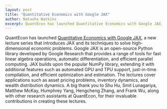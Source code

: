 ```yaml
---
layout: post
title: "Quantitative Economics with Google JAX"
author: Natasha Watkins
excerpt: QuantEcon has launched Quantitative Economics with Google JAX, a new lecture series that introduces JAX and its techniques to solve high-dimensional economic problems.
---
```


QuantEcon has launched [Quantitative Economics with Google JAX](https://jax.quantecon.org/), a new lecture series that introduces JAX and its techniques to solve high-dimensional economic problems. Google JAX is an open-source Python library developed by Google Research that provides a range of tools for fast linear algebra operations, automatic differentiation, and efficient parallel computing. JAX builds upon the popular NumPy library, extending it with additional features such as automated GPU and TPU support, just-in-time compilation, and efficient optimization and estimation. The lectures cover applications such as asset pricing problems, inventory dynamics, and wealth distribution dynamics. A big thank you to Shu Hu, Smit Lunagariya, Matthew McKay, Humphrey Yang, Hengcheng Zhang, and Frank Wu, along with other research assistants at QuantEcon, for their invaluable contributions in creating these lectures.